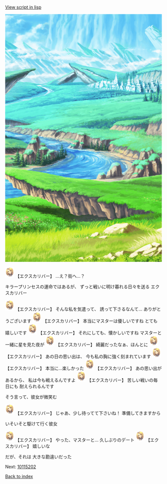 [View script in lisp](../scripts/10115201.txt)

![plain.png](../images/backgrounds/plain.png)

<img src="../images/units/101151.png" alt="101151.png" height="34"/>
【エクスカリバー】
…え？街へ…？

キラープリンセスの運命ではあるが、
ずっと戦いに明け暮れる日々を送る
エクスカリバー

<img src="../images/units/101151.png" alt="101151.png" height="34"/>
【エクスカリバー】
そんな私を気遣って、
誘って下さるなんて…
ありがとうございます

<img src="../images/units/101151.png" alt="101151.png" height="34"/>
【エクスカリバー】
本当にマスターは優しいですね
とても嬉しいです

<img src="../images/units/101151.png" alt="101151.png" height="34"/>
【エクスカリバー】
それにしても、懐かしいですね
マスターと一緒に星を見た夜が

<img src="../images/units/101151.png" alt="101151.png" height="34"/>
【エクスカリバー】
綺麗だったなぁ、ほんとに

<img src="../images/units/101151.png" alt="101151.png" height="34"/>
【エクスカリバー】
あの日の思い出は、
今も私の胸に強く刻まれています

<img src="../images/units/101151.png" alt="101151.png" height="34"/>
【エクスカリバー】
本当に…楽しかった

<img src="../images/units/101151.png" alt="101151.png" height="34"/>
【エクスカリバー】
あの思い出があるから、
私は今も戦えるんですよ

<img src="../images/units/101151.png" alt="101151.png" height="34"/>
【エクスカリバー】
苦しい戦いの毎日にも
耐えられるんです

そう言って、彼女が微笑む

<img src="../images/units/101151.png" alt="101151.png" height="34"/>
【エクスカリバー】
じゃあ、少し待ってて下さいね！
準備してきますから

いそいそと駆けて行く彼女

<img src="../images/units/101151.png" alt="101151.png" height="34"/>
【エクスカリバー】
やった、マスターと…
久しぶりのデート

<img src="../images/units/101151.png" alt="101151.png" height="34"/>
【エクスカリバー】
嬉しいな

だが、それは
大きな勘違いだった

Next: [10115202](10115202.md)

[Back to index](index.md)
